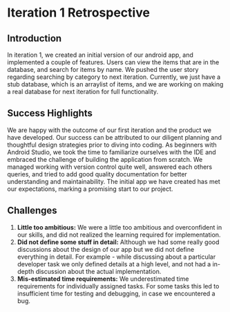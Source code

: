 # Iteration 1 Retrospective

## Introduction
In iteration 1, we created an initial version of our android app, and implemented a couple of features.
Users can view the items that are in the database, and search for items by name.
We pushed the user story regarding searching by category to next iteration. Currently, we just have a stub 
database, which is an arraylist of items, and we are working on making a real database for next iteration for
full functionality.

## Success Highlights
We are happy with the outcome of our first iteration and the product we have developed. Our success can be attributed 
to our diligent planning and thoughtful design strategies prior to diving into coding. As beginners with Android Studio, 
we took the time to familiarize ourselves with the IDE and embraced the challenge of building the application from scratch.
We managed working with version control quite well, answered each others queries, and tried to add good quality documentation
for better understanding and maintainability. The initial app we have created has met our expectations, marking a promising 
start to our project.

## Challenges
 1. **Little too ambitious:** We were a little too ambitious and overconfident in our skills, and did not realized the learning required for implementation. 
 2. **Did not define some stuff in detail:** Although we had some really good discussions about the design of our app but we did not define everything in detail.
 For example - while discussing about a particular developer task we only defined details at a high level, and not had a in-depth discussion about the actual 
 implementation. 
 3. **Mis-estimated time requirements:** We underestimated time requirements for individually assigned tasks. For some tasks this led to insufficient time for 
 testing and debugging, in case we encountered a bug.
